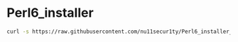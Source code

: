 # Perl6_installer
```bash
curl -s https://raw.githubusercontent.com/nu11secur1ty/Perl6_installer_2018/master/perl6_installer_2018.sh | bash
```
